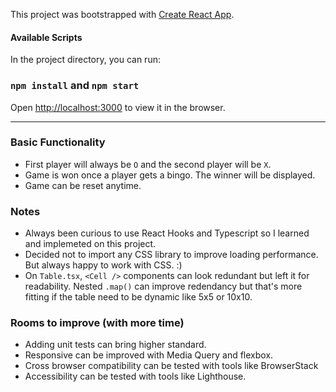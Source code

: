 This project was bootstrapped with [Create React App](https://github.com/facebook/create-react-app).

#### Available Scripts

In the project directory, you can run:

### `npm install` and `npm start`

Open [http://localhost:3000](http://localhost:3000) to view it in the browser.

***

### Basic Functionality

- First player will always be `O` and the second player will be `X`.
- Game is won once a player gets a bingo. The winner will be displayed.
- Game can be reset anytime.

###  Notes

- Always been curious to use React Hooks and Typescript so I learned and implemeted on this project.
- Decided not to import any CSS library to improve loading performance. But always happy to work with CSS. :)
- On `Table.tsx`, `<Cell />` components can look redundant but left it for readability. Nested `.map()` can improve redendancy but that's more fitting if the table need to be dynamic like 5x5 or 10x10.

### Rooms to improve (with more time)

- Adding unit tests can bring higher standard.
- Responsive can be improved with Media Query and flexbox.
- Cross browser compatibility can be tested with tools like BrowserStack
- Accessibility can be tested with tools like Lighthouse.

